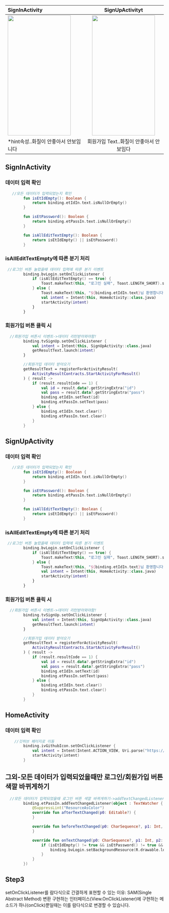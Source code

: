 | SignInActivity | SignUpActivityt  |  
|:----------|:----------:|
| <img src="https://user-images.githubusercontent.com/84564695/136655876-68f490b0-fd21-438c-aef9-3e363e9ea12e.gif" width="200" height="380"/> | <img src="https://user-images.githubusercontent.com/84564695/136656583-3aa640b4-7281-436b-bf82-274b4e2ed58e.gif" width="200" height="380"/> |
*hint속성..화질이 안좋아서 안보임니다 |회원가입 Text..화질이 안좋아서 안보임다

## SignInActivity
### 데이터 입력 확인
```kotlin
   //모든 데이터가 입력되었는지 확인
        fun isEtIdEmpty(): Boolean {
            return binding.etIdIn.text.isNullOrEmpty()
        }

        fun isEtPassword(): Boolean {
            return binding.etPassIn.text.isNullOrEmpty()
        }

        fun isAllEditTextEmpty(): Boolean {
            return isEtIdEmpty() || isEtPassword()
        }
```
### isAllEditTextEmpty에 따른 분기 처리
```kotlin
 //로그인 버튼 눌렀을때 데이터 입력에 따른 분기 이벤트
        binding.bvLogin.setOnClickListener {
            if (isAllEditTextEmpty() == true) {
                Toast.makeText(this, "로그인 실패", Toast.LENGTH_SHORT).show()
            } else {
                Toast.makeText(this, "${binding.etIdIn.text}님 환영합니다", Toast.LENGTH_SHORT).show()
                val intent = Intent(this, HomeActivity::class.java)
                startActivity(intent)
            }
        }
```
### 회원가입 버튼 클릭 시
```kotlin
  //회원가입 버튼시 이벤트->데이터 리턴받아와야함!
        binding.tvSignUp.setOnClickListener {
            val intent = Intent(this, SignUpActivity::class.java)
            getResultText.launch(intent)
        }

        //회원가입 데이터 받아오기
        getResultText = registerForActivityResult(
            ActivityResultContracts.StartActivityForResult()
        ) { result ->
            if (result.resultCode == 1) {
                val id = result.data?.getStringExtra("id")
                val pass = result.data?.getStringExtra("pass")
                binding.etIdIn.setText(id)
                binding.etPassIn.setText(pass)
            } else {
                binding.etIdIn.text.clear()
                binding.etPassIn.text.clear()
            }
        }
```
## SignUpActivity

### 데이터 입력 확인
```kotlin
   //모든 데이터가 입력되었는지 확인
        fun isEtIdEmpty(): Boolean {
            return binding.etIdIn.text.isNullOrEmpty()
        }

        fun isEtPassword(): Boolean {
            return binding.etPassIn.text.isNullOrEmpty()
        }

        fun isAllEditTextEmpty(): Boolean {
            return isEtIdEmpty() || isEtPassword()
        }
```
### isAllEditTextEmpty에 따른 분기 처리
```kotlin
 //로그인 버튼 눌렀을때 데이터 입력에 따른 분기 이벤트
        binding.bvLogin.setOnClickListener {
            if (isAllEditTextEmpty() == true) {
                Toast.makeText(this, "로그인 실패", Toast.LENGTH_SHORT).show()
            } else {
                Toast.makeText(this, "${binding.etIdIn.text}님 환영합니다", Toast.LENGTH_SHORT).show()
                val intent = Intent(this, HomeActivity::class.java)
                startActivity(intent)
            }
        }
```
### 회원가입 버튼 클릭 시
```kotlin
  //회원가입 버튼시 이벤트->데이터 리턴받아와야함!
        binding.tvSignUp.setOnClickListener {
            val intent = Intent(this, SignUpActivity::class.java)
            getResultText.launch(intent)
        }

        //회원가입 데이터 받아오기
        getResultText = registerForActivityResult(
            ActivityResultContracts.StartActivityForResult()
        ) { result ->
            if (result.resultCode == 1) {
                val id = result.data?.getStringExtra("id")
                val pass = result.data?.getStringExtra("pass")
                binding.etIdIn.setText(id)
                binding.etPassIn.setText(pass)
            } else {
                binding.etIdIn.text.clear()
                binding.etPassIn.text.clear()
            }
        }
```
## HomeActivity

### 데이터 입력 확인
```kotlin
    //깃허브 페이지로 이동
        binding.ivGithubIcon.setOnClickListener {
            val intent = Intent(Intent.ACTION_VIEW, Uri.parse("https://github.com/dabinKim-0318"))
            startActivity(intent)
        }
```

## 그외-모든 데이터가 입력되었을때만 로그인/회원가입 버튼 색깔 바뀌게하기
```kotlin
  //모든 데이터가 입력되었을때 로그인 버튼 색깔 바뀌게하기->addTextChangedListener 사용
        binding.etPassIn.addTextChangedListener(object : TextWatcher {
            @SuppressLint("ResourceAsColor")
            override fun afterTextChanged(p0: Editable?) {
            }

            override fun beforeTextChanged(p0: CharSequence?, p1: Int, p2: Int, p3: Int) {
            }

            override fun onTextChanged(p0: CharSequence?, p1: Int, p2: Int, p3: Int) {
                if (isEtIdEmpty() != true && isEtPassword() != true && p0.toString() != "") {
                    binding.bvLogin.setBackgroundResource(R.drawable.login_background2)
                }
            }
        })
 ```
        
## Step3
 setOnClickListener를 람다식으로 간결하게 표현할 수 있는 이유: SAM(Single Abstract Method) 변환
 구현하는 인터페이스(View.OnClickListener)에 구현하는 메소드가 하나(onClick)뿐일때는 이를 람다식으로 변경할 수 있습니다. 

